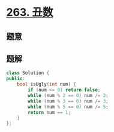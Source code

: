 #  [263. 丑数](https://leetcode-cn.com/problems/ugly-number/)

## 题意



## 题解



```c++
class Solution {
public:
    bool isUgly(int num) {
        if (num <= 0) return false;
        while (num % 2 == 0) num /= 2;
        while (num % 3 == 0) num /= 3;
        while (num % 5 == 0) num /= 5;
        return num == 1;
    }
};
```



```python3

```

